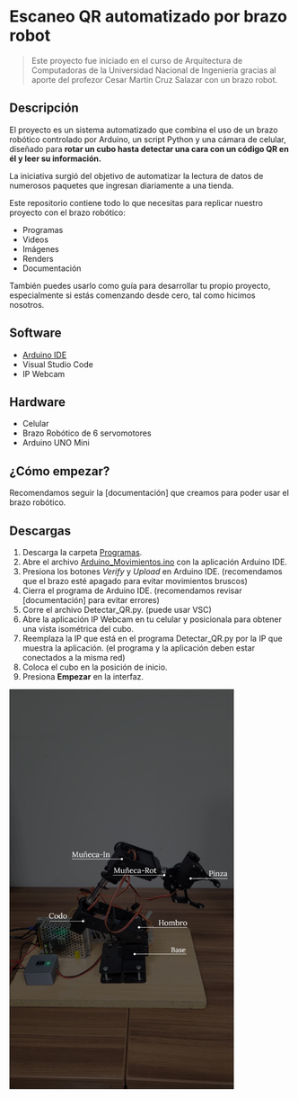 # Escaneo QR automatizado por brazo robot

>Este proyecto fue iniciado en el curso de Arquitectura de Computadoras de la Universidad Nacional de Ingeniería gracias al aporte del profezor Cesar Martín Cruz Salazar con un brazo robot. 

## Descripción 

El proyecto es un sistema automatizado que combina el uso de un brazo robótico controlado por Arduino, un script Python y una cámara de celular, diseñado para **rotar un cubo hasta detectar una cara con un código QR en él y leer su información.**

La iniciativa surgió del objetivo de automatizar la lectura de datos de numerosos paquetes que ingresan diariamente a una tienda.

Este repositorio contiene todo lo que necesitas para replicar nuestro proyecto con el brazo robótico: 
- Programas
- Videos 
- Imágenes
- Renders
- Documentación

También puedes usarlo como guía para desarrollar tu propio proyecto, especialmente si estás comenzando desde cero, tal como hicimos nosotros.

## Software

- [Arduino IDE](https://www.arduino.cc/en/software/)
- Visual Studio Code
- IP Webcam

## Hardware

- Celular
- Brazo Robótico de 6 servomotores
- Arduino UNO Mini

## ¿Cómo empezar?

Recomendamos seguir la [documentación] que creamos para poder usar el brazo robótico. 

## Descargas

1. Descarga la carpeta [Programas](https://github.com/brian-latorre/Brazo_Robot/tree/main/Programas).
2. Abre el archivo [Arduino_Movimientos.ino](https://github.com/brian-latorre/Brazo_Robot/tree/main/Programas/ArduinoIDE/Arduino_Movimientos/Arduino_Movimientos.ino) con la aplicación Arduino IDE.
3. Presiona los botones _Verify_ y _Upload_ en Arduino IDE. (recomendamos que el brazo esté apagado para evitar movimientos bruscos)
4. Cierra el programa de Arduino IDE. (recomendamos revisar [documentación] para evitar errores)
5. Corre el archivo Detectar_QR.py. (puede usar VSC)
6. Abre la aplicación IP Webcam en tu celular y posicionala para obtener una vista isométrica del cubo.
7. Reemplaza la IP que está en el programa Detectar_QR.py por la IP que muestra la aplicación. (el programa y la aplicación deben estar conectados a la misma red) 
8. Coloca el cubo en la posición de inicio.
9. Presiona **Empezar** en la interfaz. 

<img src="https://github.com/brian-latorre/Brazo_robot/blob/main/Multimedia/Servomotores.jpeg" width="400">

